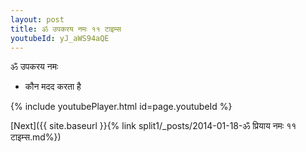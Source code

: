 ```yaml
---
layout: post
title: ॐ उपकरय नमः ११ टाइम्स
youtubeId: yJ_aWS94aQE
---
```

 
 
 ॐ उपकरय नमः  
 
 -  कौन मदद करता है 
 
  
 
  
 
 
 
 
 
 


{% include youtubePlayer.html id=page.youtubeId %}
 
[Next]({{ site.baseurl }}{% link  split1/_posts/2014-01-18-ॐ प्रियाय नमः ११ टाइम्स.md%})
 

